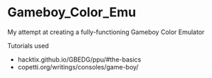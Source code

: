 # Gameboy_Color_Emu
My attempt at creating a fully-functioning Gameboy Color Emulator

Tutorials used
- hacktix.github.io/GBEDG/ppu/#the-basics
- copetti.org/writings/consoles/game-boy/
